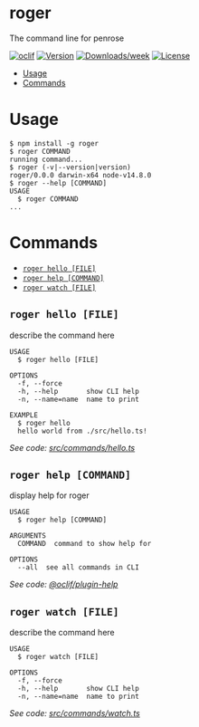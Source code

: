 roger
=====

The command line for penrose

[![oclif](https://img.shields.io/badge/cli-oclif-brightgreen.svg)](https://oclif.io)
[![Version](https://img.shields.io/npm/v/roger.svg)](https://npmjs.org/package/roger)
[![Downloads/week](https://img.shields.io/npm/dw/roger.svg)](https://npmjs.org/package/roger)
[![License](https://img.shields.io/npm/l/roger.svg)](https://github.com/penrose/penrose/blob/master/package.json)

<!-- toc -->
* [Usage](#usage)
* [Commands](#commands)
<!-- tocstop -->
# Usage
<!-- usage -->
```sh-session
$ npm install -g roger
$ roger COMMAND
running command...
$ roger (-v|--version|version)
roger/0.0.0 darwin-x64 node-v14.8.0
$ roger --help [COMMAND]
USAGE
  $ roger COMMAND
...
```
<!-- usagestop -->
# Commands
<!-- commands -->
* [`roger hello [FILE]`](#roger-hello-file)
* [`roger help [COMMAND]`](#roger-help-command)
* [`roger watch [FILE]`](#roger-watch-file)

## `roger hello [FILE]`

describe the command here

```
USAGE
  $ roger hello [FILE]

OPTIONS
  -f, --force
  -h, --help       show CLI help
  -n, --name=name  name to print

EXAMPLE
  $ roger hello
  hello world from ./src/hello.ts!
```

_See code: [src/commands/hello.ts](https://github.com/penrose/penrose/blob/v0.0.0/src/commands/hello.ts)_

## `roger help [COMMAND]`

display help for roger

```
USAGE
  $ roger help [COMMAND]

ARGUMENTS
  COMMAND  command to show help for

OPTIONS
  --all  see all commands in CLI
```

_See code: [@oclif/plugin-help](https://github.com/oclif/plugin-help/blob/v3.2.1/src/commands/help.ts)_

## `roger watch [FILE]`

describe the command here

```
USAGE
  $ roger watch [FILE]

OPTIONS
  -f, --force
  -h, --help       show CLI help
  -n, --name=name  name to print
```

_See code: [src/commands/watch.ts](https://github.com/penrose/penrose/blob/v0.0.0/src/commands/watch.ts)_
<!-- commandsstop -->
